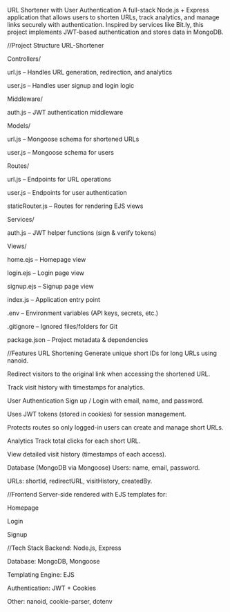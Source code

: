 URL Shortener with User Authentication
A full-stack Node.js + Express application that allows users to shorten URLs, track analytics, and manage links securely with authentication.
Inspired by services like Bit.ly, this project implements JWT-based authentication and stores data in MongoDB.

//Project Structure
URL-Shortener

Controllers/

url.js – Handles URL generation, redirection, and analytics

user.js – Handles user signup and login logic

Middleware/

auth.js – JWT authentication middleware

Models/

url.js – Mongoose schema for shortened URLs

user.js – Mongoose schema for users

Routes/

url.js – Endpoints for URL operations

user.js – Endpoints for user authentication

staticRouter.js – Routes for rendering EJS views

Services/

auth.js – JWT helper functions (sign & verify tokens)

Views/

home.ejs – Homepage view

login.ejs – Login page view

signup.ejs – Signup page view

index.js – Application entry point

.env – Environment variables (API keys, secrets, etc.)

.gitignore – Ignored files/folders for Git

package.json – Project metadata & dependencies



//Features
URL Shortening
Generate unique short IDs for long URLs using nanoid.

Redirect visitors to the original link when accessing the shortened URL.

Track visit history with timestamps for analytics.

User Authentication
Sign up / Login with email, name, and password.

Uses JWT tokens (stored in cookies) for session management.

Protects routes so only logged-in users can create and manage short URLs.

Analytics
Track total clicks for each short URL.

View detailed visit history (timestamps of each access).

Database (MongoDB via Mongoose)
Users: name, email, password.

URLs: shortId, redirectURL, visitHistory, createdBy.

//Frontend
Server-side rendered with EJS templates for:

Homepage

Login

Signup


//Tech Stack
Backend: Node.js, Express

Database: MongoDB, Mongoose

Templating Engine: EJS

Authentication: JWT + Cookies

Other: nanoid, cookie-parser, dotenv


